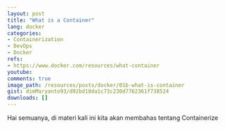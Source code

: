 ```yaml
---
layout: post
title: "What is a Container"
lang: docker
categories:
- Containerization
- DevOps
- Docker
refs: 
- https://www.docker.com/resources/what-container
youtube: 
comments: true
image_path: /resources/posts/docker/01b-what-is-container
gist: dimMaryanto93/d92bd18da1c73c230d7762361f738524
downloads: []
---
```


Hai semuanya, di materi kali ini kita akan membahas tentang Containerize